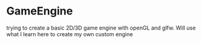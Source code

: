 # GameEngine
trying to create a basic 2D/3D game engine with openGL and glfw. Will use what I learn here to create my own custom engine
